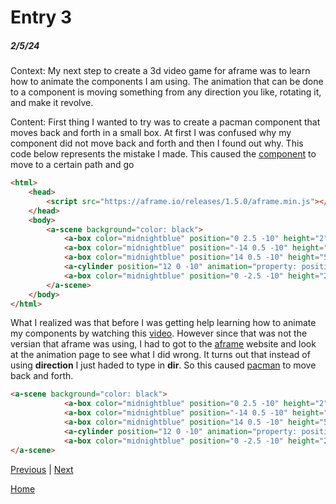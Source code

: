 
# Entry 3
##### 2/5/24

Context: My next step to create a 3d video game for aframe was to learn how to animate the components I am using. The animation that can be done to a component is moving something from any direction you like, rotating it, and make it revolve.

Content: First thing I wanted to try was to create a pacman component that moves back and forth in a small box. At first I was confused why my component did not move back and forth and then I found out why. This code below represents the mistake I made. This caused the <a href="https://jsbin.com/cukonikexo/edit?html,output">component</a> to move to a certain path and go
```html
<html>
    <head>
        <script src="https://aframe.io/releases/1.5.0/aframe.min.js"></script>
    </head>
    <body>
        <a-scene background="color: black">
            <a-box color="midnightblue" position="0 2.5 -10" height="2"  depth="2 "width="30"></a-box>
            <a-box color="midnightblue" position="-14 0.5 -10" height="5"  depth="2 "width="2"></a-box>
            <a-box color="midnightblue" position="14 0.5 -10" height="5"  depth="2 "width="2"></a-box>
            <a-cylinder position="12 0 -10" animation="property: position; to: -12 0 -10; repeat: indefinite; direction: alternate; dur: 2000; easing: linear; loop: true" color="yellow" theta-start="50" theta-length="280" side="double" rotation="10 -90 90"></a-cylinder>
            <a-box color="midnightblue" position="0 -2.5 -10" height="2" depth="2" width="30"></a-box>
        </a-scene>
    </body>
</html>
```
What I realized was that before I was getting help learning how to animate my components by watching this <a href="https://www.youtube.com/watch?v=p3mNNZ356Ko">video</a>. However since that was not the versian that aframe was using, I had to got to the <a href="https://aframe.io/docs/1.5.0/components/animation.html">aframe</a> website and look at the animation page to see what I did wrong. It turns out that instead of using <b>direction</b> I just haded to type in <b>dir</b>. So this caused <a href="https://jsbin.com/cukonikexo/edit?html,output">pacman</a> to move back and forth.
```html
<a-scene background="color: black">
            <a-box color="midnightblue" position="0 2.5 -10" height="2"  depth="2 "width="30"></a-box>
            <a-box color="midnightblue" position="-14 0.5 -10" height="5"  depth="2 "width="2"></a-box>
            <a-box color="midnightblue" position="14 0.5 -10" height="5"  depth="2 "width="2"></a-box>
            <a-cylinder position="12 0 -10" animation="property: position; to: -12 0 -10; repeat: indefinite; dir: alternate; dur: 2000; easing: linear; loop: true" color="yellow" theta-start="50" theta-length="280" side="double" rotation="10 -90 90"></a-cylinder>
            <a-box color="midnightblue" position="0 -2.5 -10" height="2" depth="2" width="30"></a-box>
</a-scene>
```

[Previous](entry02.md) | [Next](entry04.md)

[Home](../README.md)